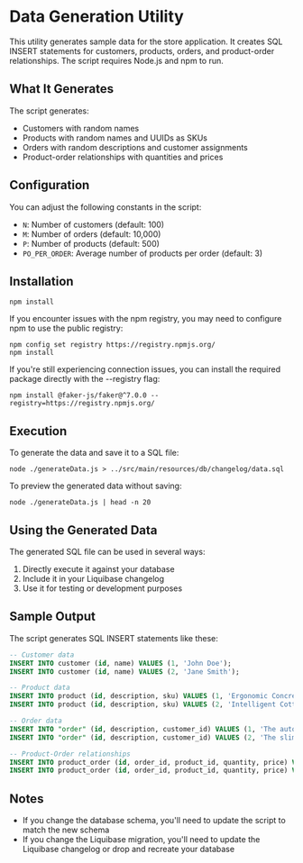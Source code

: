 # Data Generation Utility

This utility generates sample data for the store application. It creates SQL INSERT statements for customers, products,
orders, and product-order relationships. The script requires Node.js and npm to run.

## What It Generates

The script generates:

- Customers with random names
- Products with random names and UUIDs as SKUs
- Orders with random descriptions and customer assignments
- Product-order relationships with quantities and prices

## Configuration

You can adjust the following constants in the script:

- `N`: Number of customers (default: 100)
- `M`: Number of orders (default: 10,000)
- `P`: Number of products (default: 500)
- `PO_PER_ORDER`: Average number of products per order (default: 3)

## Installation

```shell
npm install
```

If you encounter issues with the npm registry, you may need to configure npm to use the public registry:

```shell
npm config set registry https://registry.npmjs.org/
npm install
```

If you're still experiencing connection issues, you can install the required package directly with the --registry flag:

```shell
npm install @faker-js/faker@^7.0.0 --registry=https://registry.npmjs.org/
```

## Execution

To generate the data and save it to a SQL file:

```shell
node ./generateData.js > ../src/main/resources/db/changelog/data.sql
```

To preview the generated data without saving:

```shell
node ./generateData.js | head -n 20
```

## Using the Generated Data

The generated SQL file can be used in several ways:

1. Directly execute it against your database
2. Include it in your Liquibase changelog
3. Use it for testing or development purposes

## Sample Output

The script generates SQL INSERT statements like these:

```sql
-- Customer data
INSERT INTO customer (id, name) VALUES (1, 'John Doe');
INSERT INTO customer (id, name) VALUES (2, 'Jane Smith');

-- Product data
INSERT INTO product (id, description, sku) VALUES (1, 'Ergonomic Concrete Shirt', '123e4567-e89b-12d3-a456-426614174000');
INSERT INTO product (id, description, sku) VALUES (2, 'Intelligent Cotton Gloves', '123e4567-e89b-12d3-a456-426614174001');

-- Order data
INSERT INTO "order" (id, description, customer_id) VALUES (1, 'The automobile layout consists of a front-engine design.', 42);
INSERT INTO "order" (id, description, customer_id) VALUES (2, 'The slim & simple design creates a comfortable driving experience.', 17);

-- Product-Order relationships
INSERT INTO product_order (id, order_id, product_id, quantity, price) VALUES (1, 1, 42, 3, 59.99);
INSERT INTO product_order (id, order_id, product_id, quantity, price) VALUES (2, 1, 128, 1, 24.50);
```

## Notes

- If you change the database schema, you'll need to update the script to match the new schema
- If you change the Liquibase migration, you'll need to update the Liquibase changelog or drop and recreate your
  database
